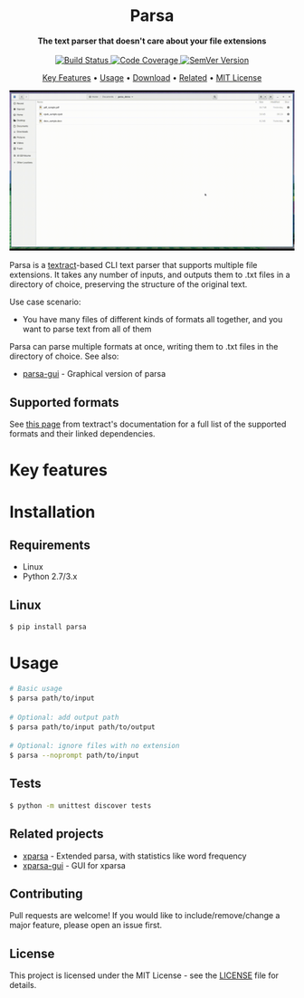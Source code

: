 <h1 align="center">Parsa</h1>

<div align="center">
  <strong>The text parser that doesn't care about your file extensions</strong>
</div>

<br />

<div align="center">
  <!-- Build Status -->
  <a href="https://travis-ci.com/rdimaio/parsa">
    <img src="https://travis-ci.com/rdimaio/parsa.svg?branch=master"
      alt="Build Status" />
  </a>
  <!-- Code Coverage -->
  <a href="https://codecov.io/gh/rdimaio/parsa">
    <img src="https://codecov.io/gh/rdimaio/parsa/branch/master/graph/badge.svg"
      alt="Code Coverage" />
  </a>
  <!-- SemVer Version -->
  <a href="https://github.com/rdimaio/parsa">
    <img src="https://img.shields.io/badge/Version-1.1.3-blue.svg"
      alt="SemVer Version" />
  </a>
</div>


<p align="center">
  <a href="#key-features">Key Features</a> •
  <a href="#how-to-use">Usage</a> •
  <a href="#download">Download</a> •
  <a href="#related">Related</a> •
  <a href="https://github.com/rdimaio/parsa/blob/master/LICENSE">MIT License</a>
</p>

![Demo GIF](parsa/img/demo.gif?raw=true "Demo GIF")


Parsa is a [textract](https://github.com/deanmalmgren/textract)-based CLI text parser that supports multiple file extensions.
It takes any number of inputs, and outputs them to .txt files in a directory of choice, preserving the structure of the original text.

Use case scenario:
- You have many files of different kinds of formats all together, and you want to parse text from all of them

Parsa can parse multiple formats at once, writing them to .txt files in the directory of choice.
See also:
- [parsa-gui](https://github.com/rdimaio/parsa-gui) - Graphical version of parsa

## Supported formats
See [this page](https://textract.readthedocs.io/en/stable/#currently-supporting) from textract's documentation for a full list of the supported formats and their linked dependencies.

# Key features

# Installation
## Requirements
- Linux
- Python 2.7/3.x 

## Linux
```bash
$ pip install parsa
```

# Usage
```bash
# Basic usage
$ parsa path/to/input

# Optional: add output path
$ parsa path/to/input path/to/output

# Optional: ignore files with no extension
$ parsa --noprompt path/to/input
```

## Tests
```bash
$ python -m unittest discover tests
```

## Related projects
- [xparsa](https://github.com/rdimaio/xparsa) - Extended parsa, with statistics like word frequency
- [xparsa-gui](https://github.com/rdimaio/xparsa-gui) - GUI for xparsa

## Contributing
Pull requests are welcome! If you would like to include/remove/change a major feature, please open an issue first.

## License
This project is licensed under the MIT License - see the [LICENSE](https://github.com/rdimaio/parsa/blob/master/LICENSE) file for details.